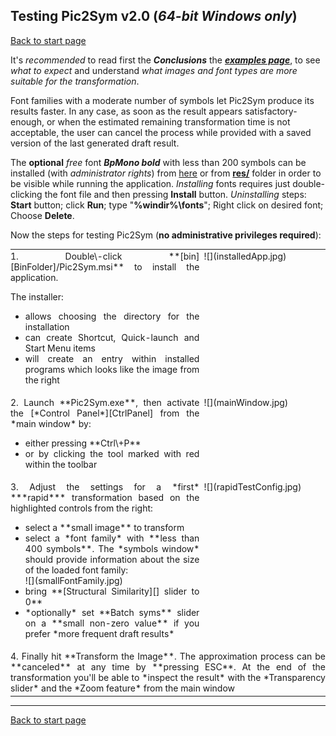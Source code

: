 ## Testing Pic2Sym v2.0 (*64\-bit Windows only*) ##

[Back to start page](../../../ReadMe.md)

It&#39;s *recommended* to read first the ***Conclusions*** the ***[examples page][examples]***, to see *what to expect* and understand *what images and font types are more suitable for the transformation*.

Font families with a moderate number of symbols let Pic2Sym produce its results faster. In any case, as soon as the result appears satisfactory-enough, or when the estimated remaining transformation time is not acceptable, the user can cancel the process while provided with a saved version of the last generated draft result.

The **optional** *free* font ***BpMono bold*** with less than 200 symbols can be installed (with *administrator rights*) from [here][BpMonoBold] or from **[res/][ResFolder]** folder in order to be visible while running the application. *Installing* fonts requires just double-clicking the font file and then pressing **Install** button. *Uninstalling* steps: **Start** button; click **Run**; type &quot;**%windir%\\fonts**&quot;; Right click on desired font; Choose **Delete**.

Now the steps for testing Pic2Sym (**no administrative privileges required**):

<table style="width:100%; margin-left:0; margin-right:0" border="0" cellpadding="0" cellspacing="5">
	<tr valign="top" style="vertical-align:top">
		<td width="60%" align="justify" style="text-align:justify; padding-left:0; padding-right:0">
			1. Double\-click **[bin][BinFolder]/Pic2Sym.msi** to install the application.
			<p>
			The installer:
			<ul>
				<li>allows choosing the directory for the installation</li>
				<li>can create Shortcut, Quick-launch and Start Menu items</li>
				<li>will create an entry within installed programs which looks like the image from the right</li>
			</ul>
		</td>
		<td>
			![](installedApp.jpg)
		</td>
	</tr>
	<tr valign="top" style="vertical-align:top">
		<td align="justify" style="text-align:justify; padding-left:0; padding-right:0">
			2. Launch **Pic2Sym.exe**, then activate the [*Control Panel*][CtrlPanel] from the *main window* by:
			<ul>
				<li>either pressing **Ctrl\+P**</li>
				<li>or by clicking the tool marked with red within the toolbar</li>
			</ul>
		</td>
		<td>
			![](mainWindow.jpg)
		</td>
	</tr>
	<tr valign="top" style="vertical-align:top">
		<td align="justify" style="text-align:justify; padding-left:0; padding-right:0">
			3. Adjust the settings for a *first* ***rapid*** transformation based on the highlighted controls from the right:
			<ul>
				<li>select a **small image** to transform</li>
				<li>select a *font family* with **less than 400 symbols**. The *symbols window* should provide information about the size of the loaded font family:<br>
    ![](smallFontFamily.jpg)</li>
				<li>bring **[Structural Similarity][] slider to 0**</li>
				<li>*optionally* set **Batch syms** slider on a **small non-zero value** if you prefer *more frequent draft results*</li>
			</ul>
		</td>
		<td>
			![](rapidTestConfig.jpg)
		</td>
	</tr>
	<tr valign="top" style="vertical-align:top">
		<td colspan="2" align="justify" style="text-align:justify; padding-left:0; padding-right:0">
			4. Finally hit **Transform the Image**. The approximation process can be **canceled** at any time by **pressing ESC**. At the end of the transformation you&#39;ll be able to *inspect the result* with the *Transparency slider* and the *Zoom feature* from the main window
		</td>
	</tr>
</table>

--------
[Back to start page](../../../ReadMe.md)

[ResFolder]:../../../res/
[BinFolder]:../../../bin/
[BpMonoBold]:http://www.dafont.com/bpmono.font
[examples]:../results/results.md#Conclusions
[CtrlPanel]:../CtrlPanel/CtrlPanel.md
[msvcp120.dll]:http://files.dllworld.org/msvcp120.dll-12.0.21005.1-64bit_3075.zip
[msvcr120.dll]:http://files.dllworld.org/msvcr120.dll-12.0.21005.1-64bit_3122.zip
[vcomp120.dll]:http://down-dll.com/index.php?file-download=vcomp120.dll&arch=64bit&version=12.0.21005.1&dsc=Microsoft%AE-C/C++-OpenMP-Runtime#
[comdlg32.dll]:http://files.dllworld.org/comdlg32.dll-6.1.7601.17514-64bit_181.zip
[advapi32.dll]:http://files.dllworld.org/advapi32.dll-6.3.9600.17031-64bit.zip
[Structural Similarity]:https://ece.uwaterloo.ca/~z70wang/research/ssim